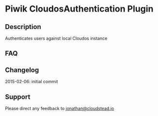 # Piwik CloudosAuthentication Plugin

## Description

Authenticates users against local Cloudos instance

## FAQ

## Changelog

2015-02-06: initial commit

## Support

Please direct any feedback to jonathan@cloudstead.io
